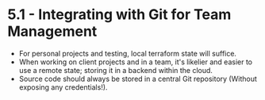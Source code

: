 # 5.1 - Integrating with Git for Team Management

- For personal projects and testing, local terraform state will suffice.
- When working on client projects and in a team, it's likelier and easier to use a remote state; storing it in a backend within the cloud.
- Source code should always be stored in a central Git repository (Without exposing any credentials!).